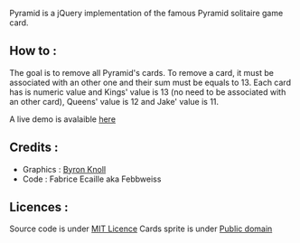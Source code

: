 Pyramid is a jQuery implementation of the famous Pyramid solitaire game card.


How to :
--------

The goal is to remove all Pyramid's cards.
To remove a card, it must be associated with an other one and their sum must be equals to 13.
Each card has is numeric value and Kings' value is 13 (no need to be associated with an other card), Queens' value is 12 and Jake' value is 11.

A live demo is avalaible [here](http://www.pavnay.fr/pyramid/)

Credits :
---------

* Graphics : [Byron Knoll](http://code.google.com/p/vector-playing-cards)
* Code : Fabrice Ecaille aka Febbweiss

Licences :
----------

Source code is under [MIT Licence](http://opensource.org/licenses/mit-license.php)
Cards sprite is under [Public domain](http://creativecommons.org/publicdomain/zero/1.0/)
